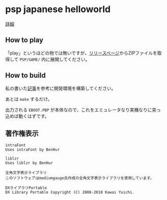 # psp japanese helloworld

[詳細](https://511v41.github.io/2021/05/02/psp)

## How to play

「play」というほどの物では無いですが、[リリースページ](https://github.com/511V41/psp-japanese-helloworld/releases/)からZIPファイルを取得して `PSP/GAME/` 内に展開してください。

## How to build

私の書いた[記事](https://511v41.github.io/2021/04/30/psp)を参考に開発環境を構築してください。

あとは `make` するだけ。

出力される `EBOOT.PBP` が本体なので、これをエミュレータなり実機なりに突っ込めば動くはずです。

## 著作権表示

```
intraFont
Uses intraFont by BenHur
```

```
liblzr
Uses liblzr by BenHur
```

```
全角文字表示ライブラリ
このソフトウェアはmediumgauge氏作成の全角文字表示ライブラリを使用しています。
```

```
DXライブラリPortable
DX Library Portable Copyright (C) 2008-2010 Kawai Yuichi.
```
